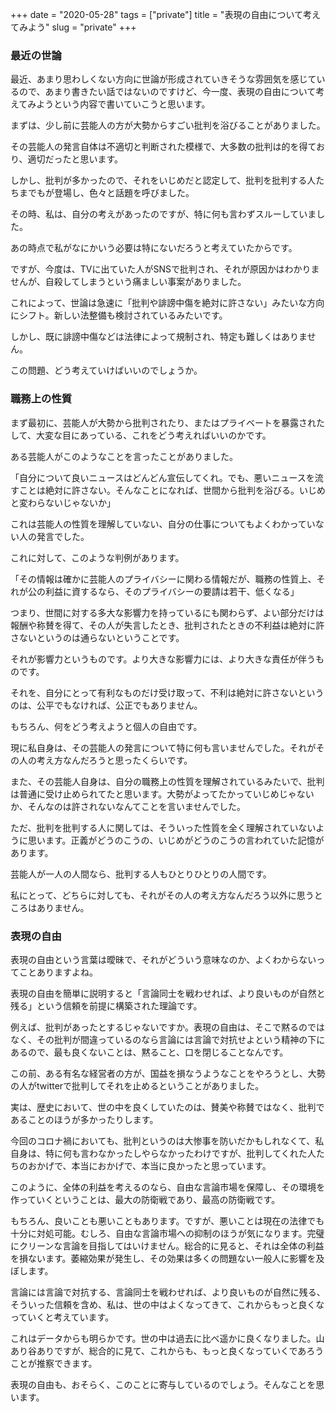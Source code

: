 +++
date = "2020-05-28"
tags = ["private"]
title = "表現の自由について考えてみよう"
slug = "private"
+++

### 最近の世論

最近、あまり思わしくない方向に世論が形成されていきそうな雰囲気を感じているので、あまり書きたい話ではないのですけど、今一度、表現の自由について考えてみようという内容で書いていこうと思います。

まずは、少し前に芸能人の方が大勢からすごい批判を浴びることがありました。

その芸能人の発言自体は不適切と判断された模様で、大多数の批判は的を得ており、適切だったと思います。

しかし、批判が多かったので、それをいじめだと認定して、批判を批判する人たちまでもが登場し、色々と話題を呼びました。

その時、私は、自分の考えがあったのですが、特に何も言わずスルーしていました。

あの時点で私がなにかいう必要は特にないだろうと考えていたからです。

ですが、今度は、TVに出ていた人がSNSで批判され、それが原因かはわかりませんが、自殺してしまうという痛ましい事案がありました。

これによって、世論は急速に「批判や誹謗中傷を絶対に許さない」みたいな方向にシフト。新しい法整備も検討されているみたいです。

しかし、既に誹謗中傷などは法律によって規制され、特定も難しくはありません。

この問題、どう考えていけばいいのでしょうか。

### 職務上の性質

まず最初に、芸能人が大勢から批判されたり、またはプライベートを暴露されたして、大変な目にあっている、これをどう考えればいいのかです。

ある芸能人がこのようなことを言ったことがありました。

「自分について良いニュースはどんどん宣伝してくれ。でも、悪いニュースを流すことは絶対に許さない。そんなことになれば、世間から批判を浴びる。いじめと変わらないじゃないか」

これは芸能人の性質を理解していない、自分の仕事についてもよくわかっていない人の発言でした。

これに対して、このような判例があります。

「その情報は確かに芸能人のプライバシーに関わる情報だが、職務の性質上、それが公の利益に資するなら、そのプライバシーの要請は若干、低くなる」

つまり、世間に対する多大な影響力を持っているにも関わらず、よい部分だけは報酬や称賛を得て、その人が失言したとき、批判されたときの不利益は絶対に許さないというのは通らないということです。

それが影響力というものです。より大きな影響力には、より大きな責任が伴うものです。

それを、自分にとって有利なものだけ受け取って、不利は絶対に許さないというのは、公平でもなければ、公正でもありません。

もちろん、何をどう考えようと個人の自由です。

現に私自身は、その芸能人の発言について特に何も言いませんでした。それがその人の考え方なんだろうと思ったくらいです。

また、その芸能人自身は、自分の職務上の性質を理解されているみたいで、批判は普通に受け止められてたと思います。大勢がよってたかっていじめじゃないか、そんなのは許されないなんてことを言いませんでした。

ただ、批判を批判する人に関しては、そういった性質を全く理解されていないように思います。正義がどうのこうの、いじめがどうのこうの言われていた記憶があります。

芸能人が一人の人間なら、批判する人もひとりひとりの人間です。

私にとって、どちらに対しても、それがその人の考え方なんだろう以外に思うところはありません。

### 表現の自由

表現の自由という言葉は曖昧で、それがどういう意味なのか、よくわからないってことありますよね。

表現の自由を簡単に説明すると「言論同士を戦わせれば、より良いものが自然と残る」という信頼を前提に構築された理論です。

例えば、批判があったとするじゃないですか。表現の自由は、そこで黙るのではなく、その批判が間違っているのなら言論には言論で対抗せよという精神の下にあるので、最も良くないことは、黙ること、口を閉じることなんです。

この前、ある有名な経営者の方が、国益を損なうようなことをやろうとし、大勢の人がtwitterで批判してそれを止めるということがありました。

実は、歴史において、世の中を良くしていたのは、賛美や称賛ではなく、批判であることのほうが多かったりします。

今回のコロナ禍においても、批判というのは大惨事を防いだかもしれなくて、私自身は、特に何も言わなかったしやらなかったわけですが、批判してくれた人たちのおかげで、本当におかげで、本当に良かったと思っています。

このように、全体の利益を考えるのなら、自由な言論市場を保障し、その環境を作っていくということは、最大の防衛戦であり、最高の防衛戦です。

もちろん、良いことも悪いこともあります。ですが、悪いことは現在の法律でも十分に対処可能。むしろ、自由な言論市場への抑制のほうが気になります。完璧にクリーンな言論を目指してはいけません。総合的に見ると、それは全体の利益を損ないます。萎縮効果が発生し、その効果は多くの問題ない一般人に影響を及ぼします。

言論には言論で対抗する、言論同士を戦わせれば、より良いものが自然に残る、そういった信頼を含め、私は、世の中はよくなってきて、これからもっと良くなっていくと考えています。

これはデータからも明らかです。世の中は過去に比べ遥かに良くなりました。山あり谷ありですが、総合的に見て、これからも、もっと良くなっていくであろうことが推察できます。

表現の自由も、おそらく、このことに寄与しているのでしょう。そんなことを思います。

